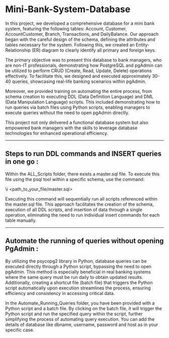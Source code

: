 # Mini-Bank-System-Database

In this project, we developed a comprehensive database for a mini bank system, featuring the following tables: Account, Customer, AccountCustomer, Branch, Transactions, and DailyBalance. Our approach began with the careful design of the schema, defining the attributes and tables necessary for the system. Following this, we created an Entity-Relationship (ER) diagram to clearly identify all primary and foreign keys.

The primary objective was to present this database to bank managers, who are non-IT professionals, demonstrating how PostgreSQL and pgAdmin can be utilized to perform CRUD (Create, Read, Update, Delete) operations effectively. To facilitate this, we designed and executed approximately 30-40 queries, showcasing real-life banking scenarios within pgAdmin.

Moreover, we provided training on automating the entire process, from schema creation to executing DDL (Data Definition Language) and DML (Data Manipulation Language) scripts. This included demonstrating how to run queries via batch files using Python scripts, enabling managers to execute queries without the need to open pgAdmin directly.

This project not only delivered a functional database system but also empowered bank managers with the skills to leverage database technologies for enhanced operational efficiency.

*******************************************************************************************************************************************************************

## Steps to run DDL commands and INSERT queries in one go : 
Within the ALL_Scripts folder, there exists a master.sql file. To execute this file using the psql tool within a specific schema, use the command:

\i <path_to_your_file/master.sql>

Executing this command will sequentially run all scripts referenced within the master.sql file. This approach facilitates the creation of the schema, execution of all DDL scripts, and insertion of data through a single operation, eliminating the need to run individual insert commands for each table manually.


*******************************************************************************************************************************************************************

## Automate the running of queries without opening PgAdmin : 
By utilizing the psycopg2 library in Python, database queries can be executed directly through a Python script, bypassing the need to open pgAdmin. This method is especially beneficial in real banking systems where the same query must be run daily to obtain updated results. Additionally, creating a shortcut file (batch file) that triggers the Python script automatically upon execution streamlines the process, ensuring efficiency and consistency in accessing critical data.

In the Automate_Running_Queries folder, you have been provided with a Python script and a batch file. By clicking on the batch file, it will trigger the Python script and run the specified query within the script, further simplifying the process of automating query execution. You can add the details of database like dbname, username, password and host as in your specific case.
